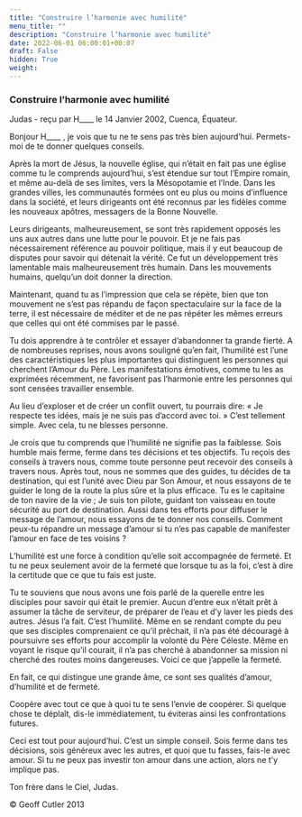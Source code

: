 ```yaml
---
title: "Construire l’harmonie avec humilité"
menu_title: ""
description: "Construire l’harmonie avec humilité"
date: 2022-06-01 06:00:01+00:07
draft: False
hidden: True
weight:
---
```

### Construire l’harmonie avec humilité

Judas - reçu par H____ le 14 Janvier 2002, Cuenca, Équateur.

Bonjour H____ , je vois que tu ne te sens pas très bien aujourd’hui. Permets-moi de te donner quelques conseils.

Après la mort de Jésus, la nouvelle église, qui n’était en fait pas une église comme tu le comprends aujourd’hui, s’est étendue sur tout l’Empire romain, et même au-delà de ses limites, vers la Mésopotamie et l’Inde. Dans les grandes villes, les communautés formées ont eu plus ou moins d’influence dans la société, et leurs dirigeants ont été reconnus par les fidèles comme les nouveaux apôtres, messagers de la Bonne Nouvelle.

Leurs dirigeants, malheureusement, se sont très rapidement opposés les uns aux autres dans une lutte pour le pouvoir. Et je ne fais pas nécessairement référence au pouvoir politique, mais il y eut beaucoup de disputes pour savoir qui détenait la vérité. Ce fut un développement très lamentable mais malheureusement très humain. Dans les mouvements humains, quelqu’un doit donner la direction.

Maintenant, quand tu as l’impression que cela se répète, bien que ton mouvement ne s’est pas répandu de façon spectaculaire sur la face de la terre, il est nécessaire de méditer et de ne pas répéter les mêmes erreurs que celles qui ont été commises par le passé.

Tu dois apprendre à te contrôler et essayer d’abandonner ta grande fierté. A de nombreuses reprises, nous avons souligné qu’en fait, l’humilité est l’une des caractéristiques les plus importantes qui distinguent les personnes qui cherchent l’Amour du Père. Les manifestations émotives, comme tu les as exprimées récemment, ne favorisent pas l’harmonie entre les personnes qui sont censées travailler ensemble.

Au lieu d’exploser et de créer un conflit ouvert, tu pourrais dire: « Je respecte tes idées, mais je ne suis pas d’accord avec toi. »  C’est tellement simple. Avec cela, tu ne blesses personne.

Je crois que tu comprends que l’humilité ne signifie pas la faiblesse. Sois humble mais ferme, ferme dans tes décisions et tes objectifs. Tu reçois des conseils à travers nous, comme toute personne peut recevoir des conseils à travers nous. Après tout, nous ne sommes que des guides, tu décides de ta destination, qui est l’unité avec Dieu par Son Amour, et nous essayons de te guider le long de la route la plus sûre et la plus efficace. Tu es le capitaine de ton navire de la vie ; Je suis ton pilote, guidant ton vaisseau en toute sécurité au port de destination. Aussi dans tes efforts pour diffuser le message de l’amour, nous essayons de te donner nos conseils. Comment peux-tu répandre un message d’amour si tu n’es pas capable de manifester l’amour en face de tes voisins ?

L’humilité est une force à condition qu’elle soit accompagnée de fermeté. Et tu ne peux seulement avoir de la fermeté que lorsque tu as la foi, c’est à dire la certitude que ce que tu fais est juste.

Tu te souviens que nous avons une fois parlé de la querelle entre les disciples pour savoir qui était le premier. Aucun d’entre eux n’était prêt à assumer la tâche de serviteur, de préparer de l’eau et d’y laver les pieds des autres. Jésus l’a fait. C’est l’humilité. Même en se rendant compte du peu que ses disciples comprenaient ce qu’il prêchait, il n’a pas été découragé à poursuivre ses efforts pour accomplir la volonté du Père Céleste. Même en voyant le risque qu’il courait, il n’a pas cherché à abandonner sa mission ni cherché des routes moins dangereuses. Voici ce que j’appelle la fermeté.

En fait, ce qui distingue une grande âme, ce sont ses qualités d’amour, d’humilité et de fermeté.

Coopère avec tout ce que à quoi tu te sens l’envie de coopérer. Si quelque chose te déplaît, dis-le immédiatement, tu éviteras ainsi les confrontations futures.

Ceci est tout pour aujourd’hui. C’est un simple conseil. Sois ferme dans tes décisions, sois généreux avec les autres, et quoi que tu fasses, fais-le avec amour. Si tu ne peux pas investir ton amour dans une action, alors ne t’y implique pas.

Ton frère dans le Ciel, Judas.

© Geoff Cutler 2013